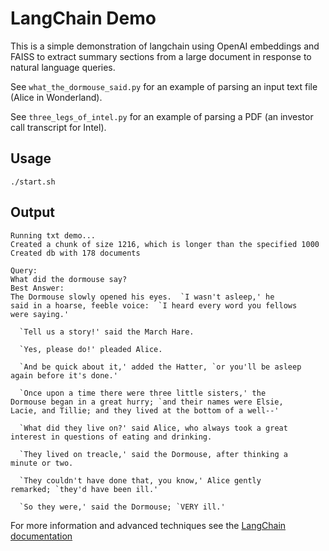 # LangChain Demo

This is a simple demonstration of langchain using OpenAI embeddings and FAISS to extract summary sections from a large document in response to natural language queries.

See `what_the_dormouse_said.py` for an example of parsing an input text file (Alice in Wonderland).

See `three_legs_of_intel.py` for an example of parsing a PDF (an investor call transcript for Intel).

## Usage

```
./start.sh
```

## Output
```
Running txt demo...
Created a chunk of size 1216, which is longer than the specified 1000
Created db with 178 documents

Query:
What did the dormouse say?
Best Answer:
The Dormouse slowly opened his eyes.  `I wasn't asleep,' he
said in a hoarse, feeble voice:  `I heard every word you fellows
were saying.'

  `Tell us a story!' said the March Hare.

  `Yes, please do!' pleaded Alice.

  `And be quick about it,' added the Hatter, `or you'll be asleep
again before it's done.'

  `Once upon a time there were three little sisters,' the
Dormouse began in a great hurry; `and their names were Elsie,
Lacie, and Tillie; and they lived at the bottom of a well--'

  `What did they live on?' said Alice, who always took a great
interest in questions of eating and drinking.

  `They lived on treacle,' said the Dormouse, after thinking a
minute or two.

  `They couldn't have done that, you know,' Alice gently
remarked; `they'd have been ill.'

  `So they were,' said the Dormouse; `VERY ill.'
```


For more information and advanced techniques see the [LangChain documentation](https://python.langchain.com/docs/modules/data_connection/vectorstores/integrations/faiss)
